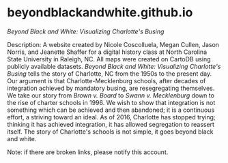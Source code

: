 # beyondblackandwhite.github.io
<i>Beyond Black and White: Visualizing Charlotte's Busing</i>

Description: A website created by Nicole Coscolluela, Megan Cullen, Jason Norris, and Jeanette Shaffer for a digital history class at North Carolina State University in Raleigh, NC. All maps were created on CartoDB using publicly available datasets. <i>Beyond Black and White: Visualizing Charlotte's Busing</i> tells the story of Charlotte, NC from the 1950s to the present day. Our argument is that Charlotte-Mecklenburg schools, after decades of integration achieved by mandatory busing, are resegregating themselves. We take our story from <i>Brown v. Board</i> to <i>Swann v. Mecklenburg</i> down to the rise of charter schools in 1996. We wish to show that integration is not something which can be achieved and then abandoned; it is a continuous effort, a striving toward an ideal. As of 2016, Charlotte has stopped trying; thinking it has achieved integration, it has allowed segregation to reassert itself. The story of Charlotte's schools is not simple, it goes beyond black and white. 

Note: if there are broken links, please notify this account. 
